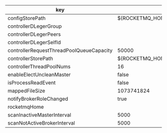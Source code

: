 |key|value|important|
|---|---|---|
|configStorePath|${ROCKETMQ_HOME}/controller/controller.properties||
|controllerDLegerGroup|||
|controllerDLegerPeers|||
|controllerDLegerSelfId|||
|controllerRequestThreadPoolQueueCapacity|50000||
|controllerStorePath|${ROCKETMQ_HOME}/DledgerController||
|controllerThreadPoolNums|16||
|enableElectUncleanMaster|false||
|isProcessReadEvent|false||
|mappedFileSize|1073741824||
|notifyBrokerRoleChanged|true||
|rocketmqHome|||
|scanInactiveMasterInterval|5000||
|scanNotActiveBrokerInterval|5000||
